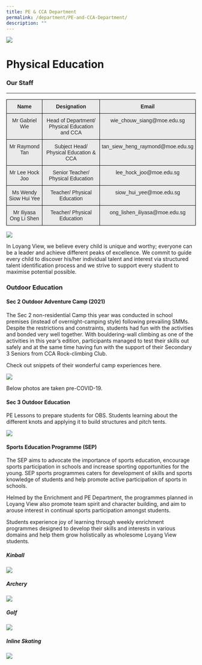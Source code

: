 ```yaml
---
title: PE & CCA Department
permalink: /department/PE-and-CCA-Department/
description: ""
---
```


![](/images/Banner.jpg)

Physical Education
===================

### Our Staff
---------

<style type="text/css">
.tg  {border-collapse:collapse;border-spacing:0;}
.tg td{border-color:black;border-style:solid;border-width:1px;font-family:Arial, sans-serif;font-size:14px;
  overflow:hidden;padding:10px 5px;word-break:normal;}
.tg th{border-color:black;border-style:solid;border-width:1px;font-family:Arial, sans-serif;font-size:14px;
  font-weight:normal;overflow:hidden;padding:10px 5px;word-break:normal;}
.tg .tg-n4qt{background-color:#EAEAEA;color:#222;font-weight:bold;text-align:center;vertical-align:top}
.tg .tg-ii8k{background-color:#EAEAEA;color:#222;text-align:center;vertical-align:top}
.tg .tg-ku5w{background-color:#EAEAEA;color:#222;text-align:center;vertical-align:middle}
</style>
<table class="tg">
<thead>
  <tr>
    <th class="tg-n4qt"> Name </th>
    <th class="tg-n4qt">Designation <span style="color:#222;background-color:#EAEAEA"> </span></th>
    <th class="tg-n4qt"> Email </th>
  </tr>
</thead>
<tbody>
  <tr>
    <td class="tg-ii8k">Mr Gabriel Wie</td>
    <td class="tg-ku5w"><span style="color:#222;background-color:#EAEAEA">Head of Department/ Physical Education and CCA  </span></td>
    <td class="tg-ii8k">wie_chouw_siang@moe.edu.sg</td>
  </tr>
  <tr>
    <td class="tg-ii8k">Mr Raymond Tan</td>
    <td class="tg-ku5w"><span style="color:#222;background-color:#EAEAEA">Subject Head/ Physical Education &amp; CCA </span></td>
    <td class="tg-ii8k">tan_siew_heng_raymond@moe.edu.sg</td>
  </tr>
  <tr>
    <td class="tg-ii8k">Mr Lee Hock Joo</td>
    <td class="tg-ku5w"><span style="color:#222;background-color:#EAEAEA">Senior Teacher/ Physical Education </span></td>
    <td class="tg-ii8k">lee_hock_joo@moe.edu.sg</td>
  </tr>
  <tr>
    <td class="tg-ii8k">Ms Wendy Siow Hui Yee</td>
    <td class="tg-ku5w"><span style="color:#222;background-color:#EAEAEA"> Teacher/ Physical Education</span></td>
    <td class="tg-ii8k">siow_hui_yee@moe.edu.sg</td>
  </tr>
  <tr>
    <td class="tg-ii8k">Mr Iliyasa Ong Li Shen</td>
    <td class="tg-ku5w"><span style="color:#222;background-color:#EAEAEA">Teacher/ Physical Education </span></td>
    <td class="tg-ii8k">ong_lishen_iliyasa@moe.edu.sg</td>
  </tr>
</tbody>
</table>

![](/images/PE%20dept%202020.jpeg)

In Loyang View, we believe every child is unique and worthy; everyone can be a leader and achieve different peaks of excellence. We commit to guide every child to discover his/her individual talent and interest via structured talent identification process and we strive to support every student to maximise potential possible.


### **Outdoor Education**

#### **Sec 2 Outdoor Adventure Camp (2021)**

The Sec 2 non-residential Camp this year was conducted in school premises (instead of overnight-camping style) following prevailing SMMs. Despite the restrictions and constraints, students had fun with the activities and bonded very well together. With bouldering-wall climbing as one of the activities in this year’s edition, participants managed to test their skills out safely and at the same time having fun with the support of their Secondary 3 Seniors from CCA Rock-climbing Club.

Check out snippets of their wonderful camp experiences here.

![](/images/PE.png)

Below photos are taken pre-COVID-19.   

#### **Sec 3 Outdoor Education**

PE Lessons to prepare students for OBS. Students learning about the different knots and applying it to build structures and pitch tents.

![](/images/PE2.png)

#### **Sports Education Programme (SEP)**

The SEP aims to advocate the importance of sports education, encourage sports participation in schools and increase sporting opportunities for the young. SEP sports programmes caters for development of skills and sports knowledge of students and help promote active participation of sports in schools.

Helmed by the Enrichment and PE Department, the programmes planned in Loyang View also promote team spirit and character building, and aim to arouse interest in continual sports participation amongst students.

Students experience joy of learning through weekly enrichment programmes designed to develop their skills and interests in various domains and help them grow holistically as wholesome Loyang View students.

##### Kinball

![](/images/Kinball.png)

##### Archery

![](/images/Archery.png)

##### Golf

![](/images/Golf.png)

##### Inline Skating

![](/images/Skating.png)